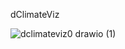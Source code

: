 dClimateViz



![dclimateviz0 drawio (1)](https://user-images.githubusercontent.com/82415896/153284879-aef6253b-75f3-41c5-80be-3c2665a30a09.png)
